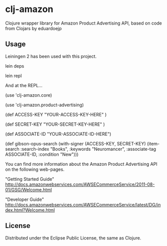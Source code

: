 clj-amazon
==========

Clojure wrapper library for Amazon Product Advertising API, based on code from Clojars by eduardoejp

## Usage

Leiningen 2 has been used with this project.


lein deps

lein repl


And at the REPL...

(use 'clj-amazon.core)

(use 'clj-amazon.product-advertising)

(def ACCESS-KEY "YOUR-ACCESS-KEY-HERE" )

(def SECRET-KEY "YOUR-SECRET-KEY-HERE" )

(def ASSOCIATE-ID "YOUR-ASSOCIATE-ID-HERE")

(def gibson-opus-search (with-signer (ACCESS-KEY, SECRET-KEY) (item-search :search-index "Books", :keywords "Neuromancer", :associate-tag ASSOCIATE-ID, :condition "New")))


You can find more information about the Amazon Product Advertising API on the following web-pages.

"Getting Started Guide"
http://docs.amazonwebservices.com/AWSECommerceService/2011-08-01/GSG/Welcome.html

"Developer Guide"
http://docs.amazonwebservices.com/AWSECommerceService/latest/DG/index.html?Welcome.html


## License

Distributed under the Eclipse Public License, the same as Clojure.
